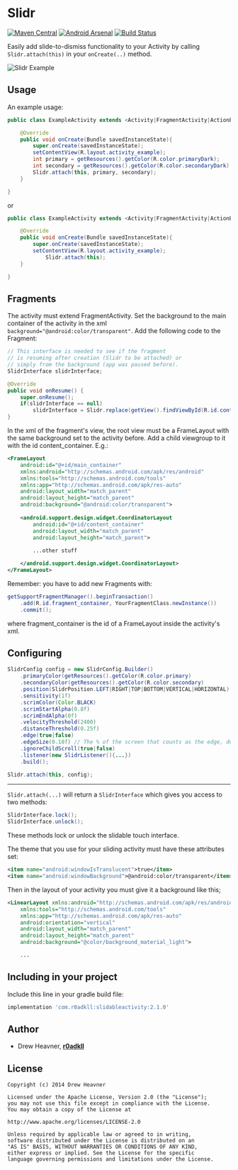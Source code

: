 Slidr
================
[![Maven Central](https://maven-badges.herokuapp.com/maven-central/com.r0adkll/slidableactivity/badge.svg?style=flat)](https://maven-badges.herokuapp.com/maven-central/com.r0adkll/slidableactivity) [![Android Arsenal](https://img.shields.io/badge/Android%20Arsenal-Slidr-brightgreen.svg?style=flat)](https://android-arsenal.com/details/1/1364)
[![Build Status](https://travis-ci.org/r0adkll/Slidr.svg?branch=master)](https://travis-ci.org/r0adkll/Slidr)

Easily add slide-to-dismiss functionality to your Activity by calling `Slidr.attach(this)` in your `onCreate(..)` method.

![Slidr Example](images/slidr_gif.gif "Gif Example")

## Usage

An example usage:

```java
public class ExampleActivity extends <Activity|FragmentActivity|ActionBarActivity> {

	@Override
	public void onCreate(Bundle savedInstanceState){
		super.onCreate(savedInstanceState);
		setContentView(R.layout.activity_example);
		int primary = getResources().getColor(R.color.primaryDark);
		int secondary = getResources().getColor(R.color.secondaryDark);
		Slidr.attach(this, primary, secondary);
	}

}
```

or

```java
public class ExampleActivity extends <Activity|FragmentActivity|ActionBarActivity> {

	@Override
	public void onCreate(Bundle savedInstanceState){
		super.onCreate(savedInstanceState);
		setContentView(R.layout.activity_example);
        	Slidr.attach(this);
	}

}
```

## Fragments
The activity must extend FragmentActivity.
Set the background to the main container of the activity in the xml `background="@android:color/transparent"`.
Add the following code to the Fragment:

```java
// This interface is needed to see if the fragment
// is resuming after creation (Slidr to be attached) or
// simply from the background (app was paused before).
SlidrInterface slidrInterface;

@Override
public void onResume() {
    super.onResume();
    if(slidrInterface == null)
        slidrInterface = Slidr.replace(getView().findViewById(R.id.content_container), new SlidrConfig.Builder().position(SlidrPosition.LEFT).build());
}
```
In the xml of the fragment's view, the root view must be a FrameLayout with the same background set to the activity before. Add a child viewgroup to it with the id content_container. E.g.:

```xml
<FrameLayout
    android:id="@+id/main_container"
    xmlns:android="http://schemas.android.com/apk/res/android"
    xmlns:tools="http://schemas.android.com/tools"
    xmlns:app="http://schemas.android.com/apk/res-auto"
    android:layout_width="match_parent"
    android:layout_height="match_parent"
    android:background="@android:color/transparent">
    
    <android.support.design.widget.CoordinatorLayout
        android:id="@+id/content_container"
        android:layout_width="match_parent"
        android:layout_height="match_parent">
	
		...other stuff

    </android.support.design.widget.CoordinatorLayout>
</FrameLayout>
```
Remember: you have to add new Fragments with:  

```java 
getSupportFragmentManager().beginTransaction()
	.add(R.id.fragment_container, YourFragmentClass.newInstance())
	.commit();
```

where fragment_container is the id of a FrameLayout inside the activity's xml.


## Configuring

```java
SlidrConfig config = new SlidrConfig.Builder()
	.primaryColor(getResources().getColor(R.color.primary)
	.secondaryColor(getResources().getColor(R.color.secondary)
	.position(SlidrPosition.LEFT|RIGHT|TOP|BOTTOM|VERTICAL|HORIZONTAL)
	.sensitivity(1f)
	.scrimColor(Color.BLACK)
	.scrimStartAlpha(0.8f)
	.scrimEndAlpha(0f)
	.velocityThreshold(2400)
	.distanceThreshold(0.25f)
	.edge(true|false)
	.edgeSize(0.18f) // The % of the screen that counts as the edge, default 18%
	.ignoreChildScroll(true|false)
	.listener(new SlidrListener(){...})
	.build();

Slidr.attach(this, config);

```

---

`Slidr.attach(...)` will return a `SlidrInterface` which gives you access to two methods:

```java
SlidrInterface.lock();
SlidrInterface.unlock();
```

These methods lock or unlock the slidable touch interface.

The theme that you use for your sliding activity must have these attributes set:

```xml
<item name="android:windowIsTranslucent">true</item>  
<item name="android:windowBackground">@android:color/transparent</item>
```

Then in the layout of your activity you must give it a background like this;

```xml
<LinearLayout xmlns:android="http://schemas.android.com/apk/res/android"
    xmlns:tools="http://schemas.android.com/tools"
    xmlns:app="http://schemas.android.com/apk/res-auto"
    android:orientation="vertical"
    android:layout_width="match_parent"
    android:layout_height="match_parent"
    android:background="@color/background_material_light">

    ...
```

## Including in your project

Include this line in your gradle build file:

```groovy
implementation 'com.r0adkll:slidableactivity:2.1.0'
```

<!--  
For Snapshots, include these lines in your gradle files:

```groovy
repositories {
    jcenter()
    maven { url "https://oss.sonatype.org/content/repositories/snapshots/" }
}
```

```groovy
dependencies{
	implementation 'com.r0adkll:slidableactivity:2.0.7-SNAPSHOT'
}
```
-->


## Author

-	Drew Heavner, **[r0adkll](http://r0adkll.com)**

## License

	Copyright (c) 2014 Drew Heavner

	Licensed under the Apache License, Version 2.0 (the "License");
	you may not use this file except in compliance with the License.
	You may obtain a copy of the License at

	http://www.apache.org/licenses/LICENSE-2.0

	Unless required by applicable law or agreed to in writing,
	software distributed under the License is distributed on an
	"AS IS" BASIS, WITHOUT WARRANTIES OR CONDITIONS OF ANY KIND,
	either express or implied. See the License for the specific
	language governing permissions and limitations under the License.
